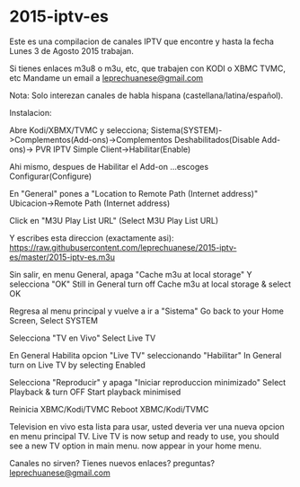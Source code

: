 # 2015-iptv-es
Este es una compilacion de canales IPTV que
encontre y hasta la fecha Lunes 3 de Agosto 2015 trabajan.

Si tienes enlaces m3u8 o m3u, etc, que trabajen con KODI o XBMC
TVMC, etc Mandame un email a leprechuanese@gmail.com

Nota:
Solo interezan canales de habla hispana (castellana/latina/español).


Instalacion:

Abre Kodi/XBMX/TVMC y selecciona;
Sistema(SYSTEM)->Complementos(Add-ons)->Complementos Deshabilitados(Disable Add-ons)->
PVR IPTV Simple Client->Habilitar(Enable)

Ahi mismo, despues de Habilitar el Add-on ...escoges
Configurar(Configure)

En "General" pones a "Location to Remote Path (Internet address)"
Ubicacion->Remote Path (Internet address)

Click en "M3U Play List URL" (Select M3U Play List URL)

Y escribes esta direccion (exactamente asi):
https://raw.githubusercontent.com/leprechuanese/2015-iptv-es/master/2015-iptv-es.m3u

Sin salir, en menu General, apaga "Cache m3u at local storage" Y selecciona "OK"
Still in General turn off Cache m3u at local storage & select OK

Regresa al menu principal y vuelve a ir a "Sistema"
Go back to your Home Screen, Select SYSTEM

Selecciona "TV en Vivo"
Select Live TV

En General Habilita opcion "Live TV" seleccionando "Habilitar"
In General turn on Live TV by selecting Enabled

Selecciona "Reproducir" y apaga "Iniciar reproduccion minimizado"
Select Playback & turn OFF Start playback minimised

Reinicia XBMC/Kodi/TVMC
Reboot XBMC/Kodi/TVMC

Television en vivo esta lista para usar, usted deveria ver una nueva
opcion en menu principal TV.
Live TV is now setup and ready to use, you should see a new TV option in main menu.
now appear in your home menu.

Canales no sirven? Tienes nuevos enlaces? preguntas?
leprechuanese@gmail.com
